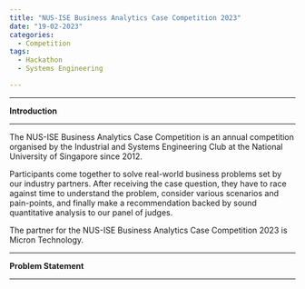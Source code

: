 ```yaml
---
title: "NUS-ISE Business Analytics Case Competition 2023"
date: "19-02-2023"
categories:
  - Competition
tags:
  - Hackathon
  - Systems Engineering

---
```


***

<strong>Introduction</strong>

***
The NUS-ISE Business Analytics Case Competition is an annual competition organised by the Industrial and Systems Engineering Club at the National University of Singapore since 2012.

Participants come together to solve real-world business problems set by our industry partners. After receiving the case question, they have to race against time to understand the problem, consider various scenarios and pain-points, and finally make a recommendation backed by sound quantitative analysis to our panel of judges.

The partner for the NUS-ISE Business Analytics Case Competition 2023 is Micron Technology.

***

<strong>Problem Statement</strong>

***


